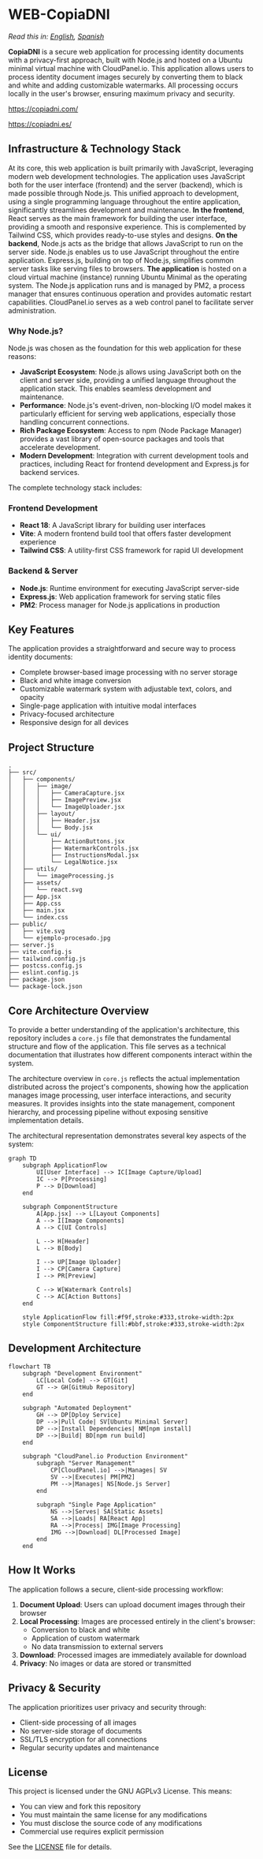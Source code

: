 # WEB-CopiaDNI

*Read this in: [English](README.md), [Spanish](README_ES.md)*

**CopiaDNI** is a secure web application for processing identity documents with a privacy-first approach, built with Node.js and hosted on a Ubuntu minimal virtual machine with CloudPanel.io. This application allows users to process identity document images securely by converting them to black and white and adding customizable watermarks. All processing occurs locally in the user's browser, ensuring maximum privacy and security.

https://copiadni.com/

https://copiadni.es/ 

## Infrastructure & Technology Stack

At its core, this web application is built primarily with JavaScript, leveraging modern web development technologies. The application uses JavaScript both for the user interface (frontend) and the server (backend), which is made possible through Node.js. This unified approach to development, using a single programming language throughout the entire application, significantly streamlines development and maintenance. **In the frontend**, React serves as the main framework for building the user interface, providing a smooth and responsive experience. This is complemented by Tailwind CSS, which provides ready-to-use styles and designs. **On the backend**, Node.js acts as the bridge that allows JavaScript to run on the server side. Node.js enables us to use JavaScript throughout the entire application. Express.js, building on top of Node.js, simplifies common server tasks like serving files to browsers. **The application** is hosted on a cloud virtual machine (instance) running Ubuntu Minimal as the operating system. The Node.js application runs and is managed by PM2, a process manager that ensures continuous operation and provides automatic restart capabilities. CloudPanel.io serves as a web control panel to facilitate server administration.

### Why Node.js?

Node.js was chosen as the foundation for this web application for these reasons:

- **JavaScript Ecosystem**: Node.js allows using JavaScript both on the client and server side, providing a unified language throughout the application stack. This enables seamless development and maintenance.
- **Performance**: Node.js's event-driven, non-blocking I/O model makes it particularly efficient for serving web applications, especially those handling concurrent connections.
- **Rich Package Ecosystem**: Access to npm (Node Package Manager) provides a vast library of open-source packages and tools that accelerate development.
- **Modern Development**: Integration with current development tools and practices, including React for frontend development and Express.js for backend services.

The complete technology stack includes:

### Frontend Development
- **React 18**: A JavaScript library for building user interfaces
- **Vite**: A modern frontend build tool that offers faster development experience
- **Tailwind CSS**: A utility-first CSS framework for rapid UI development

### Backend & Server
- **Node.js**: Runtime environment for executing JavaScript server-side
- **Express.js**: Web application framework for serving static files
- **PM2**: Process manager for Node.js applications in production

## Key Features

The application provides a straightforward and secure way to process identity documents:

- Complete browser-based image processing with no server storage
- Black and white image conversion
- Customizable watermark system with adjustable text, colors, and opacity
- Single-page application with intuitive modal interfaces
- Privacy-focused architecture
- Responsive design for all devices

## Project Structure

```
.
├── src/
│   ├── components/
│   │   ├── image/
│   │   │   ├── CameraCapture.jsx
│   │   │   ├── ImagePreview.jsx
│   │   │   └── ImageUploader.jsx
│   │   ├── layout/
│   │   │   ├── Header.jsx
│   │   │   └── Body.jsx
│   │   └── ui/
│   │       ├── ActionButtons.jsx
│   │       ├── WatermarkControls.jsx
│   │       ├── InstructionsModal.jsx
│   │       └── LegalNotice.jsx
│   ├── utils/
│   │   └── imageProcessing.js
│   ├── assets/
│   │   └── react.svg
│   ├── App.jsx
│   ├── App.css
│   ├── main.jsx
│   └── index.css
├── public/
│   ├── vite.svg
│   └── ejemplo-procesado.jpg
├── server.js
├── vite.config.js
├── tailwind.config.js
├── postcss.config.js
├── eslint.config.js
├── package.json
└── package-lock.json
```

## Core Architecture Overview

To provide a better understanding of the application's architecture, this repository includes a `core.js` file that demonstrates the fundamental structure and flow of the application. This file serves as a technical documentation that illustrates how different components interact within the system.

The architecture overview in `core.js` reflects the actual implementation distributed across the project's components, showing how the application manages image processing, user interface interactions, and security measures. It provides insights into the state management, component hierarchy, and processing pipeline without exposing sensitive implementation details.

The architectural representation demonstrates several key aspects of the system:

```mermaid
graph TD
    subgraph ApplicationFlow
        UI[User Interface] --> IC[Image Capture/Upload]
        IC --> P[Processing]
        P --> D[Download]
    end

    subgraph ComponentStructure
        A[App.jsx] --> L[Layout Components]
        A --> I[Image Components]
        A --> C[UI Controls]
        
        L --> H[Header]
        L --> B[Body]
        
        I --> UP[Image Uploader]
        I --> CP[Camera Capture]
        I --> PR[Preview]
        
        C --> W[Watermark Controls]
        C --> AC[Action Buttons]
    end

    style ApplicationFlow fill:#f9f,stroke:#333,stroke-width:2px
    style ComponentStructure fill:#bbf,stroke:#333,stroke-width:2px
```

## Development Architecture

```mermaid
flowchart TB
    subgraph "Development Environment"
        LC[Local Code] --> GT[Git]
        GT --> GH[GitHub Repository]
    end

    subgraph "Automated Deployment"
        GH --> DP[Dploy Service]
        DP -->|Pull Code| SV[Ubuntu Minimal Server]
        DP -->|Install Dependencies| NM[npm install]
        DP -->|Build| BD[npm run build]
    end

    subgraph "CloudPanel.io Production Environment"
        subgraph "Server Management"
            CP[CloudPanel.io] -->|Manages| SV
            SV -->|Executes| PM[PM2]
            PM -->|Manages| NS[Node.js Server]
        end

        subgraph "Single Page Application"
            NS -->|Serves| SA[Static Assets]
            SA -->|Loads| RA[React App]
            RA -->|Process| IMG[Image Processing]
            IMG -->|Download| DL[Processed Image]
        end
    end
```

## How It Works

The application follows a secure, client-side processing workflow:

1. **Document Upload**: Users can upload document images through their browser
2. **Local Processing**: Images are processed entirely in the client's browser:
   - Conversion to black and white
   - Application of custom watermark
   - No data transmission to external servers
3. **Download**: Processed images are immediately available for download
4. **Privacy**: No images or data are stored or transmitted

## Privacy & Security

The application prioritizes user privacy and security through:

- Client-side processing of all images
- No server-side storage of documents
- SSL/TLS encryption for all connections
- Regular security updates and maintenance

## License

This project is licensed under the GNU AGPLv3 License. This means:

- You can view and fork this repository
- You must maintain the same license for any modifications
- You must disclose the source code of any modifications
- Commercial use requires explicit permission

See the [LICENSE](LICENSE) file for details.
